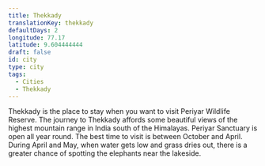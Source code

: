 ```yaml
---
title: Thekkady
translationKey: thekkady
defaultDays: 2
longitude: 77.17
latitude: 9.604444444
draft: false
id: city
type: city
tags:
  - Cities
  - Thekkady
---
```

Thekkady is the place to stay when you want to visit Periyar Wildlife Reserve. The journey to Thekkady affords some beautiful views of the highest mountain range in India south of the Himalayas. Periyar Sanctuary is open all year round. The best time to visit is between October and April. During April and May, when water gets low and grass dries out, there is a greater chance of spotting the elephants near the lakeside.